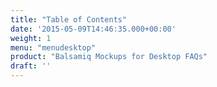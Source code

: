 ```yaml
---
title: "Table of Contents"
date: '2015-05-09T14:46:35.000+00:00'
weight: 1
menu: "menudesktop"
product: "Balsamiq Mockups for Desktop FAQs"
draft: ''
---
```

